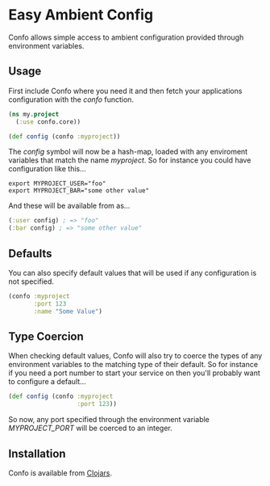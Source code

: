 
# Easy Ambient Config

Confo allows simple access to ambient configuration provided through environment variables.

## Usage

First include Confo where you need it and then fetch your applications configuration
with the _confo_ function.

```clojure
(ns my.project
  (:use confo.core))

(def config (confo :myproject))
```

The _config_ symbol will now be a hash-map, loaded with any enviroment variables
that match the name _myproject_.  So for instance you could have configuration
like this...

```
export MYPROJECT_USER="foo"
export MYPROJECT_BAR="some other value"
```

And these will be available from as...

```clojure
(:user config) ; => "foo"
(:bar config) ; => "some other value"
```

## Defaults

You can also specify default values that will be used if any configuration is
not specified.

```clojure
(confo :myproject
       :port 123
       :name "Some Value")
```

## Type Coercion

When checking default values, Confo will also try to coerce the types of any
environment variables to the matching type of their default.  So for instance
if you need a port number to start your service on then you'll probably want
to configure a default...

```clojure
(def config (confo :myproject
                   :port 123))
```

So now, any port specified through the environment variable _MYPROJECT_PORT_ will
be coerced to an integer.

## Installation

Confo is available from [Clojars](https://clojars.org/confo).

